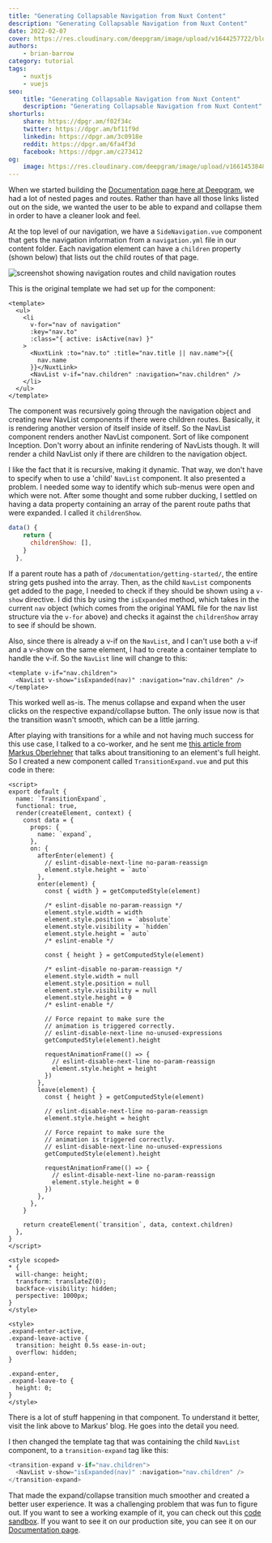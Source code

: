 ```yaml
---
title: "Generating Collapsable Navigation from Nuxt Content"
description: "Generating Collapsable Navigation from Nuxt Content"
date: 2022-02-07
cover: https://res.cloudinary.com/deepgram/image/upload/v1644257722/blog/2022/01/nuxt-expand-nested-navigation/Generating-Collapsable-Nav-from-Nuxt%402x.jpg
authors:
    - brian-barrow
category: tutorial
tags:
    - nuxtjs
    - vuejs
seo:
    title: "Generating Collapsable Navigation from Nuxt Content"
    description: "Generating Collapsable Navigation from Nuxt Content"
shorturls:
    share: https://dpgr.am/f02f34c
    twitter: https://dpgr.am/bf11f9d
    linkedin: https://dpgr.am/3c0918e
    reddit: https://dpgr.am/6fa4f3d
    facebook: https://dpgr.am/c273412
og:
    image: https://res.cloudinary.com/deepgram/image/upload/v1661453848/blog/nuxt-expand-nested-navigation/ograph.png
---
```


When we started building the [Documentation page here at Deepgram](https://developers.deepgram.com/documentation/), we had a lot of nested pages and routes. Rather than have all those links listed out on the side, we wanted the user to be able to expand and collapse them in order to have a cleaner look and feel.

At the top level of our navigation, we have a `SideNavigation.vue` component that gets the navigation information from a `navigation.yml` file in our content folder. Each navigation element can have a `children` property (shown below) that lists out the child routes of that page.

![screenshot showing navigation routes and child navigation routes](https://res.cloudinary.com/deepgram/image/upload/v1642175788/blog/2022/01/nuxt-expand-nested-navigation/child-routes.png)

This is the original template we had set up for the component:

```vue
<template>
  <ul>
    <li
      v-for="nav of navigation"
      :key="nav.to"
      :class="{ active: isActive(nav) }"
    >
      <NuxtLink :to="nav.to" :title="nav.title || nav.name">{{
        nav.name
      }}</NuxtLink>
      <NavList v-if="nav.children" :navigation="nav.children" />
    </li>
  </ul>
</template>
```

The component was recursively going through the navigation object and creating new NavList components if there were children routes. Basically, it is rendering another version of itself inside of itself. So the NavList component renders another NavList component. Sort of like component Inception. Don't worry about an infinite rendering of NavLists though. It will render a child NavList only if there are children to the navigation object.

I like the fact that it is recursive, making it dynamic. That way, we don't have to specify when to use a 'child' `NavList` component. It also presented a problem. I needed some way to identify which sub-menus were open and which were not. After some thought and some rubber ducking, I settled on having a data property containing an array of the parent route paths that were expanded. I called it `childrenShow`.

```js
data() {
    return {
      childrenShow: [],
    }
  },
```

If a parent route has a path of `/documentation/getting-started/`, the entire string gets pushed into the array. Then, as the child `NavList` components get added to the page, I needed to check if they should be shown using a `v-show` directive. I did this by using the `isExpanded` method, which takes in the current `nav` object (which comes from the original YAML file for the nav list structure via the `v-for` above) and checks it against the `childrenShow` array to see if should be shown.

Also, since there is already a v-if on the `NavList`, and I can't use both a v-if and a v-show on the same element, I had to create a container template to handle the v-if. So the `NavList` line will change to this:

```vue
<template v-if="nav.children">
  <NavList v-show="isExpanded(nav)" :navigation="nav.children" />
</template>
```

This worked well as-is. The menus collapse and expand when the user clicks on the respective expand/collapse button. The only issue now is that the transition wasn't smooth, which can be a little jarring.

After playing with transitions for a while and not having much success for this use case, I talked to a co-worker, and he sent me [this article from Markus Oberlehner](https://markus.oberlehner.net/blog/transition-to-height-auto-with-vue/) that talks about transitioning to an element's full height. So I created a new component called `TransitionExpand.vue` and put this code in there:

```vue
<script>
export default {
  name: `TransitionExpand`,
  functional: true,
  render(createElement, context) {
    const data = {
      props: {
        name: `expand`,
      },
      on: {
        afterEnter(element) {
          // eslint-disable-next-line no-param-reassign
          element.style.height = `auto`
        },
        enter(element) {
          const { width } = getComputedStyle(element)

          /* eslint-disable no-param-reassign */
          element.style.width = width
          element.style.position = `absolute`
          element.style.visibility = `hidden`
          element.style.height = `auto`
          /* eslint-enable */

          const { height } = getComputedStyle(element)

          /* eslint-disable no-param-reassign */
          element.style.width = null
          element.style.position = null
          element.style.visibility = null
          element.style.height = 0
          /* eslint-enable */

          // Force repaint to make sure the
          // animation is triggered correctly.
          // eslint-disable-next-line no-unused-expressions
          getComputedStyle(element).height

          requestAnimationFrame(() => {
            // eslint-disable-next-line no-param-reassign
            element.style.height = height
          })
        },
        leave(element) {
          const { height } = getComputedStyle(element)

          // eslint-disable-next-line no-param-reassign
          element.style.height = height

          // Force repaint to make sure the
          // animation is triggered correctly.
          // eslint-disable-next-line no-unused-expressions
          getComputedStyle(element).height

          requestAnimationFrame(() => {
            // eslint-disable-next-line no-param-reassign
            element.style.height = 0
          })
        },
      },
    }

    return createElement(`transition`, data, context.children)
  },
}
</script>

<style scoped>
* {
  will-change: height;
  transform: translateZ(0);
  backface-visibility: hidden;
  perspective: 1000px;
}
</style>

<style>
.expand-enter-active,
.expand-leave-active {
  transition: height 0.5s ease-in-out;
  overflow: hidden;
}

.expand-enter,
.expand-leave-to {
  height: 0;
}
</style>
```

There is a lot of stuff happening in that component. To understand it better, visit the link above to Markus' blog. He goes into the detail you need.

I then changed the template tag that was containing the child `NavList` component, to a `transition-expand` tag like this:

```js
<transition-expand v-if="nav.children">
  <NavList v-show="isExpanded(nav)" :navigation="nav.children" />
</transition-expand>
```

That made the expand/collapse transition much smoother and created a better user experience. It was a challenging problem that was fun to figure out. If you want to see a working example of it, you can check out this [code sandbox](https://codesandbox.io/s/serene-stitch-30zmi). If you want to see it on our production site, you can see it on our [Documentation page](https://developers.deepgram.com/documentation/).

<code-embed src="https://codesandbox.io/s/serene-stitch-30zmi" />

        